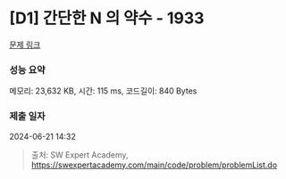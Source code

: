 # [D1] 간단한 N 의 약수 - 1933 

[문제 링크](https://swexpertacademy.com/main/code/problem/problemDetail.do?contestProbId=AV5PhcWaAKIDFAUq) 

### 성능 요약

메모리: 23,632 KB, 시간: 115 ms, 코드길이: 840 Bytes

### 제출 일자

2024-06-21 14:32



> 출처: SW Expert Academy, https://swexpertacademy.com/main/code/problem/problemList.do